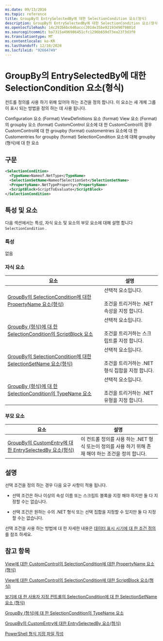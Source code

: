 ```yaml
---
ms.date: 09/13/2016
ms.topic: reference
title: GroupBy의 EntrySelectedBy에 대한 SelectionCondition 요소(형식)
description: GroupBy의 EntrySelectedBy에 대한 SelectionCondition 요소(형식)
ms.openlocfilehash: 14c293b6bc6d6accc201de35be9219349079801d
ms.sourcegitcommit: ba7315a496986451cfc1296b659d73ea2373d3f0
ms.translationtype: MT
ms.contentlocale: ko-KR
ms.lasthandoff: 12/10/2020
ms.locfileid: "92664749"
---
```

# <a name="selectioncondition-element-for-entryselectedby-for-groupby-format"></a>GroupBy의 EntrySelectedBy에 대한 SelectionCondition 요소(형식)

컨트롤 정의를 사용 하기 위해 있어야 하는 조건을 정의 합니다. 이 요소는 새 개체 그룹이 표시 되는 방법을 정의 하는 데 사용 됩니다.

Configuration 요소 (Format) ViewDefinitions 요소 (format) View 요소 (Format)의 groupby 요소 (format) CustomControl 요소에 대 한 CustomControl의 경우 CustomControl에 대 한 groupby (format) customentries 요소에 대 한 Customentries for groupby (format) SelectionCondition 요소에 대해 groupby (형식)에 대 한 요소

## <a name="syntax"></a>구문

```xml
<SelectionCondition>
  <TypeName>Nameof.NetType</TypeName>
  <SelectionSetName>NameofSelectionSet</SelectionSetName>
  <PropertyName>.NetTypeProperty</PropertyName>
  <ScriptBlock>ScriptToEvaluate</ScriptBlock>
</SelectionCondition>
```

## <a name="attributes-and-elements"></a>특성 및 요소

다음 섹션에서는 특성, 자식 요소 및 요소의 부모 요소에 대해 설명 합니다 `SelectionCondition` .

### <a name="attributes"></a>특성

없음

### <a name="child-elements"></a>자식 요소

|요소|설명|
|-------------|-----------------|
|[GroupBy의 SelectionCondition에 대한 PropertyName 요소(형식)](./propertyname-element-for-selectioncondition-for-groupby-format.md)|선택적 요소입니다.<br /><br /> 조건을 트리거하는 .NET 속성을 지정 합니다.|
|[GroupBy (형식)에 대 한 SelectionCondition의 ScriptBlock 요소](./scriptblock-element-for-selectioncondition-for-entryselectedby-for-groupby-format.md)|선택적 요소입니다.<br /><br /> 조건을 트리거하는 스크립트를 지정 합니다.|
|[GroupBy의 SelectionCondition에 대한 SelectionSetName 요소(형식)](./selectionsetname-element-for-selectioncondition-for-groupby-format.md)|선택적 요소입니다.<br /><br /> 조건을 트리거하는 .NET 형식 집합을 지정 합니다.|
|[GroupBy (형식)에 대 한 SelectionCondition의 TypeName 요소](./typename-element-for-selectioncondition-for-groupby-format.md)|선택적 요소입니다.<br /><br /> 조건을 트리거하는 .NET 유형을 지정 합니다.|

### <a name="parent-elements"></a>부모 요소

|요소|설명|
|-------------|-----------------|
|[GroupBy의 CustomEntry에 대한 EntrySelectedBy 요소(형식)](./entryselectedby-element-for-customentry-for-groupby-format.md)|이 컨트롤 정의를 사용 하는 .NET 형식 또는이 정의를 사용 하기 위해 존재 해야 하는 조건을 정의 합니다.|

## <a name="remarks"></a>설명

선택 조건을 정의 하는 경우 다음 요구 사항이 적용 됩니다.

- 선택 조건은 하나 이상의 속성 이름 또는 스크립트 블록을 지정 해야 하지만 둘 다 지정할 수는 없습니다.

- 선택 조건은 원하는 수의 .NET 형식 또는 선택 집합을 지정할 수 있지만 둘 다 지정할 수는 없습니다.

선택 조건을 사용 하는 방법에 대 한 자세한 내용은 [데이터 표시 시기에 대 한 조건 정의](./defining-conditions-for-displaying-data.md)를 참조 하세요.

## <a name="see-also"></a>참고 항목

[View에 대한 CustomControl의 SelectionCondition에 대한 PropertyName 요소(형식)](./propertyname-element-for-selectioncondition-for-customcontrol-for-view-format.md)

[View에 대한 CustomControl의 SelectionCondition에 대한 ScriptBlock 요소(형식)](./scriptblock-element-for-selectioncondition-for-customcontrol-for-view-format.md)

[보기에 대 한 사용자 지정 컨트롤의 SelectionCondition에 대 한 SelectionSetName 요소 (형식)](./selectionsetname-element-for-selectioncondition-for-customcontrol-for-view-format.md)

[GroupBy (형식)에 대 한 SelectionCondition의 TypeName 요소](./typename-element-for-selectioncondition-for-groupby-format.md)

[GroupBy의 CustomEntry에 대한 EntrySelectedBy 요소(형식)](./entryselectedby-element-for-customentry-for-groupby-format.md)

[PowerShell 형식 지정 파일 작성](./writing-a-powershell-formatting-file.md)
